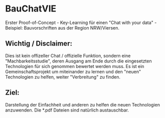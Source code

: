 # BauChatVIE
Erster Proof-of-Concept - Key-Learning für einen "Chat with your data" - Beispiel: Bauvorschriften aus der Region NRW/Viersen. 
## Wichtig / Disclaimer:
Dies ist kein offizeller Chat / offizielle Funktion, sondern eine "Machbarkeitsstudie", deren Ausgang am Ende durch die eingesetzten Technologien für sich genommen bewertet werden muss. Es ist ein Gemeinschaftsprojekt um miteinander zu lernen und den "neuen" Technologien zu helfen, weiter "Verbreitung" zu finden.

## Ziel:
Darstellung der Einfachheit und anderen zu helfen die neuen Technologien anzuwenden. Die *.pdf Dateien sind natürlich austauschbar. 
